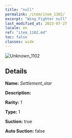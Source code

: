 ```yaml
---
title: "null"
permalink: /item/item_1102/
excerpt: "Wing Fighter null"
last_modified_at: 2023-07-27
locale: en
ref: "item_1102.md"
toc: false
classes: wide
---
```



 ![Unknown_1102](/images/item/Settlement_star_p.png)



## Details

 **Name:** *Settlement_star* 

 **Description:** 

 **Rarity:** 1 

 **Type:** 1 

 **Suction:** true 

 **Auto Suction:** false 


